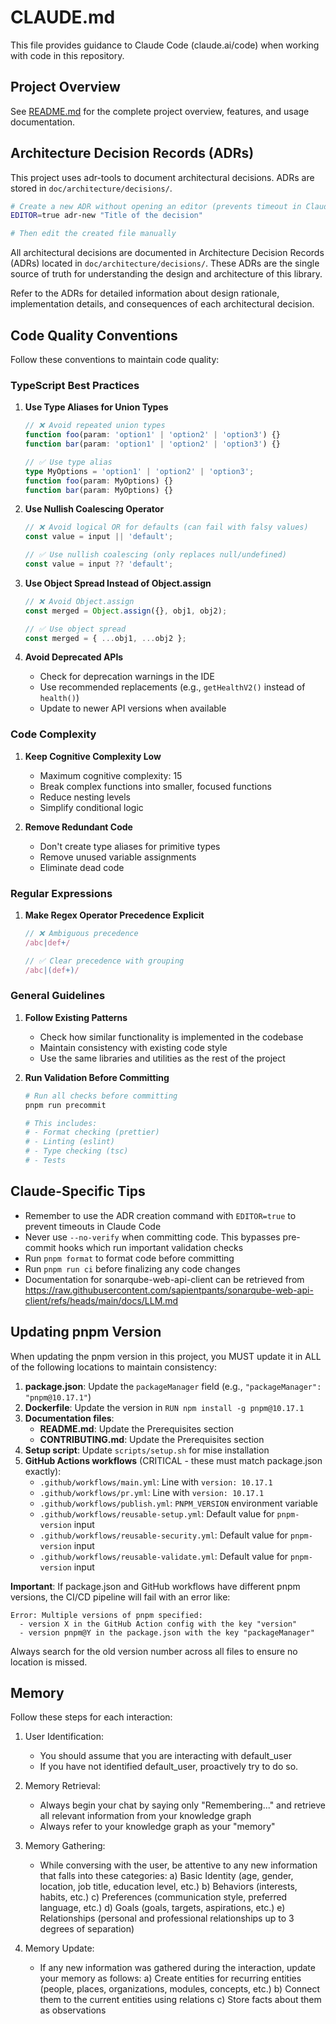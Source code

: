 # CLAUDE.md

This file provides guidance to Claude Code (claude.ai/code) when working with code in this repository.

## Project Overview

See [README.md](./README.md) for the complete project overview, features, and usage documentation.

## Architecture Decision Records (ADRs)

This project uses adr-tools to document architectural decisions. ADRs are stored in `doc/architecture/decisions/`.

```bash
# Create a new ADR without opening an editor (prevents timeout in Claude Code)
EDITOR=true adr-new "Title of the decision"

# Then edit the created file manually
```

All architectural decisions are documented in Architecture Decision Records (ADRs) located in `doc/architecture/decisions/`. These ADRs are the single source of truth for understanding the design and architecture of this library.

Refer to the ADRs for detailed information about design rationale, implementation details, and consequences of each architectural decision.

## Code Quality Conventions

Follow these conventions to maintain code quality:

### TypeScript Best Practices

1. **Use Type Aliases for Union Types**

   ```typescript
   // ❌ Avoid repeated union types
   function foo(param: 'option1' | 'option2' | 'option3') {}
   function bar(param: 'option1' | 'option2' | 'option3') {}

   // ✅ Use type alias
   type MyOptions = 'option1' | 'option2' | 'option3';
   function foo(param: MyOptions) {}
   function bar(param: MyOptions) {}
   ```

2. **Use Nullish Coalescing Operator**

   ```typescript
   // ❌ Avoid logical OR for defaults (can fail with falsy values)
   const value = input || 'default';

   // ✅ Use nullish coalescing (only replaces null/undefined)
   const value = input ?? 'default';
   ```

3. **Use Object Spread Instead of Object.assign**

   ```typescript
   // ❌ Avoid Object.assign
   const merged = Object.assign({}, obj1, obj2);

   // ✅ Use object spread
   const merged = { ...obj1, ...obj2 };
   ```

4. **Avoid Deprecated APIs**
   - Check for deprecation warnings in the IDE
   - Use recommended replacements (e.g., `getHealthV2()` instead of `health()`)
   - Update to newer API versions when available

### Code Complexity

1. **Keep Cognitive Complexity Low**
   - Maximum cognitive complexity: 15
   - Break complex functions into smaller, focused functions
   - Reduce nesting levels
   - Simplify conditional logic

2. **Remove Redundant Code**
   - Don't create type aliases for primitive types
   - Remove unused variable assignments
   - Eliminate dead code

### Regular Expressions

1. **Make Regex Operator Precedence Explicit**

   ```typescript
   // ❌ Ambiguous precedence
   /abc|def+/

   // ✅ Clear precedence with grouping
   /abc|(def+)/
   ```

### General Guidelines

1. **Follow Existing Patterns**
   - Check how similar functionality is implemented in the codebase
   - Maintain consistency with existing code style
   - Use the same libraries and utilities as the rest of the project

2. **Run Validation Before Committing**

   ```bash
   # Run all checks before committing
   pnpm run precommit

   # This includes:
   # - Format checking (prettier)
   # - Linting (eslint)
   # - Type checking (tsc)
   # - Tests
   ```

## Claude-Specific Tips

- Remember to use the ADR creation command with `EDITOR=true` to prevent timeouts in Claude Code
- Never use `--no-verify` when committing code. This bypasses pre-commit hooks which run important validation checks
- Run `pnpm format` to format code before committing
- Run `pnpm run ci` before finalizing any code changes
- Documentation for sonarqube-web-api-client can be retrieved from <https://raw.githubusercontent.com/sapientpants/sonarqube-web-api-client/refs/heads/main/docs/LLM.md>

## Updating pnpm Version

When updating the pnpm version in this project, you MUST update it in ALL of the following locations to maintain consistency:

1. **package.json**: Update the `packageManager` field (e.g., `"packageManager": "pnpm@10.17.1"`)
2. **Dockerfile**: Update the version in `RUN npm install -g pnpm@10.17.1`
3. **Documentation files**:
   - **README.md**: Update the Prerequisites section
   - **CONTRIBUTING.md**: Update the Prerequisites section
4. **Setup script**: Update `scripts/setup.sh` for mise installation
5. **GitHub Actions workflows** (CRITICAL - these must match package.json exactly):
   - `.github/workflows/main.yml`: Line with `version: 10.17.1`
   - `.github/workflows/pr.yml`: Line with `version: 10.17.1`
   - `.github/workflows/publish.yml`: `PNPM_VERSION` environment variable
   - `.github/workflows/reusable-setup.yml`: Default value for `pnpm-version` input
   - `.github/workflows/reusable-security.yml`: Default value for `pnpm-version` input
   - `.github/workflows/reusable-validate.yml`: Default value for `pnpm-version` input

**Important**: If package.json and GitHub workflows have different pnpm versions, the CI/CD pipeline will fail with an error like:

```
Error: Multiple versions of pnpm specified:
  - version X in the GitHub Action config with the key "version"
  - version pnpm@Y in the package.json with the key "packageManager"
```

Always search for the old version number across all files to ensure no location is missed.

## Memory

Follow these steps for each interaction:

1. User Identification:
   - You should assume that you are interacting with default_user
   - If you have not identified default_user, proactively try to do so.

2. Memory Retrieval:
   - Always begin your chat by saying only "Remembering..." and retrieve all relevant information from your knowledge graph
   - Always refer to your knowledge graph as your "memory"

3. Memory Gathering:
   - While conversing with the user, be attentive to any new information that falls into these categories:
     a) Basic Identity (age, gender, location, job title, education level, etc.)
     b) Behaviors (interests, habits, etc.)
     c) Preferences (communication style, preferred language, etc.)
     d) Goals (goals, targets, aspirations, etc.)
     e) Relationships (personal and professional relationships up to 3 degrees of separation)

4. Memory Update:
   - If any new information was gathered during the interaction, update your memory as follows:
     a) Create entities for recurring entities (people, places, organizations, modules, concepts, etc.)
     b) Connect them to the current entities using relations
     c) Store facts about them as observations
